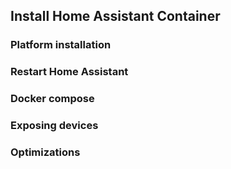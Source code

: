 ## Install Home Assistant Container
### Platform installation
### Restart Home Assistant
### Docker compose
### Exposing devices
### Optimizations